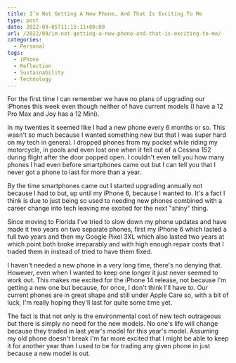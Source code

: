 ```yaml
---
title: I’m Not Getting A New Phone… And That Is Exciting To Me
type: post
date: 2022-09-05T11:15:11+00:00
url: /2022/09/im-not-getting-a-new-phone-and-that-is-exciting-to-me/
categories:
  - Personal
tags:
  - iPhone
  - Reflection
  - Sustainability
  - Technology
---
```


For the first time I can remember we have no plans of upgrading our iPhones this week even though neither of have current models (I have a 12 Pro Max and Joy has a 12 Mini).

In my twenties it seemed like I had a new phone every 6 months or so. This wasn't so much because I wanted something new but that I was super hard on my tech in general. I dropped phones from my pocket while riding my motorcycle, in pools and even lost one when it fell out of a Cessna 152 during flight after the door popped open. I couldn't even tell you how many phones I had even before smartphones came out but I can tell you that I never got a phone to last for more than a year.

By the time smartphones came out I started upgrading annually not because I had to but, up until my iPhone 6, because I wanted to. It's a fact I think is due to just being so used to needing new phones combined with a career change into tech leaving me excited for the next "shiny" thing.

Since moving to Florida I've tried to slow down my phone updates and have made it two years on two separate phones, first my iPhone 6 which lasted a full two years and then my Google Pixel 3XL which also lasted two years at which point both broke irreparably and with high enough repair costs that I traded them in instead of tried to have them fixed.

I haven't needed a new phone in a very long time, there's no denying that. However, even when I wanted to keep one longer it just never seemed to work out. This makes me excited for the iPhone 14 release, not because I'm getting a new one but because, for once, I don't think I'll have to. Our current phones are in great shape and still under Apple Care so, with a bit of luck, I'm really hoping they'll last for quite some time yet.

The fact is that not only is the environmental cost of new tech outrageous but there is simply no need for the new models. No one's life will change because they traded in last year's model for this year's model. Assuming my old phone doesn't break I'm far more excited that I might be able to keep it for another year than I used to be for trading any given phone in just because a new model is out.
